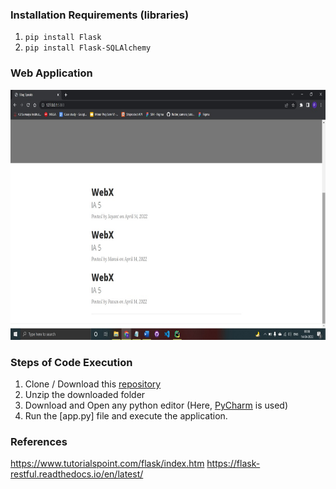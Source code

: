 ### Installation Requirements (libraries)

  1. ```pip install Flask```
  2. ```pip install Flask-SQLAlchemy```

### Web Application

<div align='center'>
<img src = 'WebX IA 5/Blogging-Website-using-Flask/templates/home.jpeg' height="400px">
</div>

### Steps of Code Execution

  1. Clone / Download this [repository](https://github.com/Jayantk07/Blog-Website-using-Flask)
  2. Unzip the downloaded folder
  3. Download and Open any python editor (Here, [PyCharm](https://www.jetbrains.com/pycharm/) is used)
  4. Run the [app.py] file and execute the application.

### References

https://www.tutorialspoint.com/flask/index.htm
https://flask-restful.readthedocs.io/en/latest/
